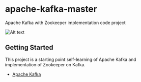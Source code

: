 # apache-kafka-master

Apache Kafka with Zookeeper implementation code project


![Alt text](https://github.com/cngzkrs/apache_kafka_zookeeper_master/img/kafka.png") 

 
## Getting Started

This project is a starting point self-learning of Apache Kafka and implementation of Zookeeper on Kafka.

- [Apache Kafka](https://youtu.be/ZphPT3r6fnU ) 